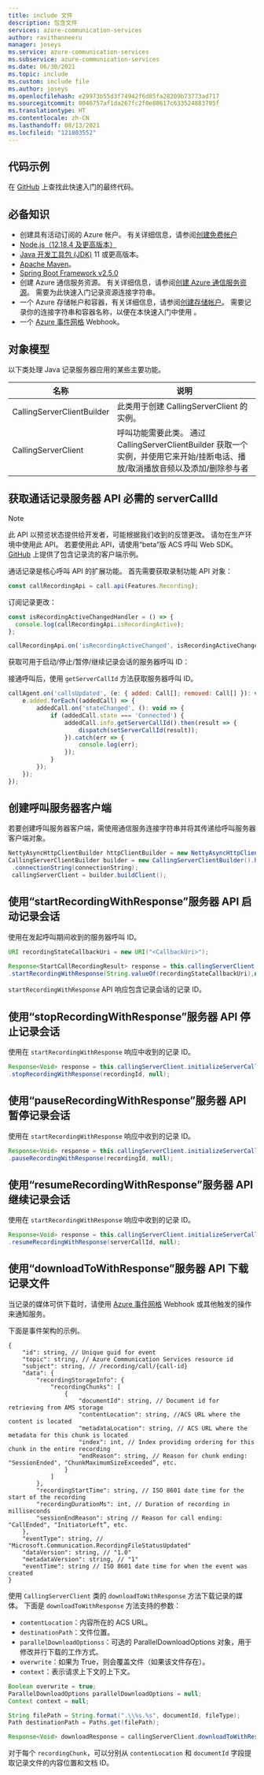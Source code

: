 ```yaml
---
title: include 文件
description: 包含文件
services: azure-communication-services
author: ravithanneeru
manager: joseys
ms.service: azure-communication-services
ms.subservice: azure-communication-services
ms.date: 06/30/2021
ms.topic: include
ms.custom: include file
ms.author: joseys
ms.openlocfilehash: e29973b55d3f74942f6d85fa28209b73773ad717
ms.sourcegitcommit: 0046757af1da267fc2f0e88617c633524883795f
ms.translationtype: HT
ms.contentlocale: zh-CN
ms.lasthandoff: 08/13/2021
ms.locfileid: "121803552"
---
```

## <a name="sample-code"></a>代码示例
在 [GitHub](https://github.com/Azure-Samples/communication-services-java-quickstarts/tree/main/ServerRecording) 上查找此快速入门的最终代码。

## <a name="prerequisites"></a>必备知识

- 创建具有活动订阅的 Azure 帐户。 有关详细信息，请参阅[创建免费帐户](https://azure.microsoft.com/free/?WT.mc_id=A261C142F)
- [Node.js（12.18.4 及更高版本）](https://nodejs.org/en/download/)
- [Java 开发工具包 (JDK)](/azure/developer/java/fundamentals/java-jdk-install) 11 或更高版本。
- [Apache Maven](https://maven.apache.org/download.cgi)。
- [Spring Boot Framework v2.5.0](https://spring.io/projects/spring-boot)
- 创建 Azure 通信服务资源。 有关详细信息，请参阅[创建 Azure 通信服务资源](../../../create-communication-resource.md)。 需要为此快速入门记录资源连接字符串。
- 一个 Azure 存储帐户和容器，有关详细信息，请参阅[创建存储帐户](../../../../../storage/common/storage-account-create.md?tabs=azure-portal)。 需要记录你的连接字符串和容器名称，以便在本快速入门中使用 。
- 一个 [Azure 事件网格](../../../../../event-grid/overview.md) Webhook。

## <a name="object-model"></a>对象模型

以下类处理 Java 记录服务器应用的某些主要功能。

| 名称                                  | 说明                                                  |
| ------------------------------------- | ------------------------------------------------------------ |
| CallingServerClientBuilder | 此类用于创建 CallingServerClient 的实例。|
| CallingServerClient | 呼叫功能需要此类。 通过 CallingServerClientBuilder 获取一个实例，并使用它来开始/挂断电话、播放/取消播放音频以及添加/删除参与者 |

## <a name="getting-servercallid-as-a-requirement-for-call-recording-server-apis"></a>获取通话记录服务器 API 必需的 serverCallId

> [!NOTE]
> 此 API 以预览状态提供给开发者，可能根据我们收到的反馈更改。 请勿在生产环境中使用此 API。 若要使用此 API，请使用“beta”版 ACS 呼叫 Web SDK。 [GitHub](https://github.com/Azure-Samples/communication-services-web-calling-hero/tree/public-preview) 上提供了包含记录流的客户端示例。


通话记录是核心呼叫 API 的扩展功能。 首先需要获取录制功能 API 对象：

```JavaScript
const callRecordingApi = call.api(Features.Recording);
```

订阅记录更改：

```JavaScript
const isRecordingActiveChangedHandler = () => {
  console.log(callRecordingApi.isRecordingActive);
};

callRecordingApi.on('isRecordingActiveChanged', isRecordingActiveChangedHandler);
```

获取可用于启动/停止/暂停/继续记录会话的服务器呼叫 ID：

接通呼叫后，使用 `getServerCallId` 方法获取服务器呼叫 ID。

```JavaScript
callAgent.on('callsUpdated', (e: { added: Call[]; removed: Call[] }): void => {
    e.added.forEach((addedCall) => {
        addedCall.on('stateChanged', (): void => {
            if (addedCall.state === 'Connected') {
                addedCall.info.getServerCallId().then(result => {
                    dispatch(setServerCallId(result));
                }).catch(err => {
                    console.log(err);
                });
            }
        });
    });
});
```

## <a name="create-a-calling-server-client"></a>创建呼叫服务器客户端

若要创建呼叫服务器客户端，需使用通信服务连接字符串并将其传递给呼叫服务器客户端对象。

```java
NettyAsyncHttpClientBuilder httpClientBuilder = new NettyAsyncHttpClientBuilder();
CallingServerClientBuilder builder = new CallingServerClientBuilder().httpClient(httpClientBuilder.build())
 .connectionString(connectionString);
 callingServerClient = builder.buildClient();
```

## <a name="start-recording-session-using-startrecordingwithresponse-server-api"></a>使用“startRecordingWithResponse”服务器 API 启动记录会话

使用在发起呼叫期间收到的服务器呼叫 ID。

```java
URI recordingStateCallbackUri = new URI("<CallbackUri>");

Response<StartCallRecordingResult> response = this.callingServerClient.initializeServerCall("<serverCallId>")
.startRecordingWithResponse(String.valueOf(recordingStateCallbackUri),null);
```
`startRecordingWithResponse` API 响应包含记录会话的记录 ID。

## <a name="stop-recording-session-using-stoprecordingwithresponse-server-api"></a>使用“stopRecordingWithResponse”服务器 API 停止记录会话

使用在 `startRecordingWithResponse` 响应中收到的记录 ID。

```java
Response<Void> response = this.callingServerClient.initializeServerCall(serverCallId)
.stopRecordingWithResponse(recordingId, null);
```

## <a name="pause-recording-session-using-pauserecordingwithresponse-server-api"></a>使用“pauseRecordingWithResponse”服务器 API 暂停记录会话

使用在 `startRecordingWithResponse` 响应中收到的记录 ID。

```java
Response<Void> response = this.callingServerClient.initializeServerCall(serverCallId)
.pauseRecordingWithResponse(recordingId, null);
```

## <a name="resume-recording-session-using-resumerecordingwithresponse-server-api"></a>使用“resumeRecordingWithResponse”服务器 API 继续记录会话

使用在 `startRecordingWithResponse` 响应中收到的记录 ID。

```java
Response<Void> response = this.callingServerClient.initializeServerCall(serverCallId)
.resumeRecordingWithResponse(serverCallId, null);
```

## <a name="download-recording-file-using-downloadtowithresponse-server-api"></a>使用“downloadToWithResponse”服务器 API 下载记录文件

当记录的媒体可供下载时，请使用 [Azure 事件网格](../../../../../event-grid/overview.md) Webhook 或其他触发的操作来通知服务。

下面是事件架构的示例。

```
{
    "id": string, // Unique guid for event
    "topic": string, // Azure Communication Services resource id
    "subject": string, // /recording/call/{call-id}
    "data": {
        "recordingStorageInfo": {
            "recordingChunks": [
                {
                    "documentId": string, // Document id for retrieving from AMS storage
                    "contentLocation": string, //ACS URL where the content is located
                    "metadataLocation": string, // ACS URL where the metadata for this chunk is located
                    "index": int, // Index providing ordering for this chunk in the entire recording
                    "endReason": string, // Reason for chunk ending: "SessionEnded", "ChunkMaximumSizeExceeded”, etc.
                }
            ]
        },
        "recordingStartTime": string, // ISO 8601 date time for the start of the recording
        "recordingDurationMs": int, // Duration of recording in milliseconds
        "sessionEndReason": string // Reason for call ending: "CallEnded", "InitiatorLeft”, etc.
    },
    "eventType": string, // "Microsoft.Communication.RecordingFileStatusUpdated"
    "dataVersion": string, // "1.0"
    "metadataVersion": string, // "1"
    "eventTime": string // ISO 8601 date time for when the event was created
}
```
使用 `CallingServerClient` 类的 `downloadToWithResponse` 方法下载记录的媒体。 下面是 `downloadToWithResponse` 方法支持的参数：

- `contentLocation`：内容所在的 ACS URL。
- `destinationPath`：文件位置。
- `parallelDownloadOptionss`：可选的 ParallelDownloadOptions 对象，用于修改并行下载的工作方式。
- `overwrite`：如果为 True，则会覆盖文件（如果该文件存在）。
- `context`：表示请求上下文的上下文。

```Java
Boolean overwrite = true;
ParallelDownloadOptions parallelDownloadOptions = null;
Context context = null;

String filePath = String.format(".\\%s.%s", documentId, fileType);
Path destinationPath = Paths.get(filePath);

Response<Void> downloadResponse = callingServerClient.downloadToWithResponse(contentLocation, destinationPath, parallelDownloadOptions, overwrite, context);
```
对于每个 `recordingChunk`，可以分别从 `contentLocation` 和 `documentId` 字段提取记录文件的内容位置和文档 ID。